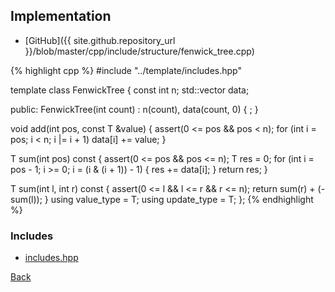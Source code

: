 ## Implementation

- [GitHub]({{ site.github.repository_url }}/blob/master/cpp/include/structure/fenwick_tree.cpp)

{% highlight cpp %}
#include "../template/includes.hpp"

template <typename T> class FenwickTree {
  const int n;
  std::vector<T> data;

public:
  FenwickTree(int count) : n(count), data(count, 0) { ; }

  void add(int pos, const T &value) {
    assert(0 <= pos && pos < n);
    for (int i = pos; i < n; i |= i + 1) data[i] += value;
  }

  T sum(int pos) const {
    assert(0 <= pos && pos <= n);
    T res = 0;
    for (int i = pos - 1; i >= 0; i = (i & (i + 1)) - 1) {
      res += data[i];
    }
    return res;
  }

  T sum(int l, int r) const {
    assert(0 <= l && l <= r && r <= n);
    return sum(r) + (-sum(l));
  }
  using value_type = T;
  using update_type = T;
};
{% endhighlight %}

### Includes

- [includes.hpp](../template/includes)

[Back](../..)
